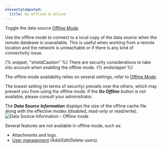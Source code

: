 ```yaml
---
eleventyComputed:
  title: Go offline & online
---
```

Toggle the data source [Offline Mode](/rdm/windows/data-sources/offline-mode/).

Use the offline mode to connect to a local copy of the data source when the remote database is unavailable. This is useful when working from a remote location and the network is unreachable or if there is any kind of connectivity issue.

{% snippet, "shieldCaution" %}
There are security considerations to take into account when enabling the offline mode.
{% endsnippet %}


The offline mode availability relies on several settings, refer to [Offline Mode](/rdm/windows/data-sources/offline-mode/).

The lowest setting (in terms of security) prevails over the others, which may prevent you from using the offline mode. If the ***Go Offline*** button is not available, please consult your administrator.

The ***Data Source Information*** displays the size of the offline cache file along with the effective modes (disabled, read-only or read/write).
![Data Source Information - Offline mode](https://cdnweb.devolutions.net/docs/docs_en_rdm_windows_clip11278.png)

Several features are not available in offline mode, such as:

* Attachments and logs.
* [User management](/rdm/windows/commands/administration/management/user-management/) (Add/Edit/Delete users).

